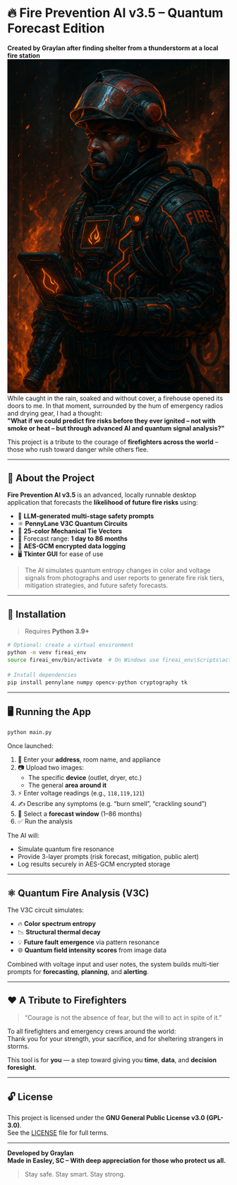 # 🔥 Fire Prevention AI v3.5 – Quantum Forecast Edition

**Created by Graylan after finding shelter from a thunderstorm at a local fire station**
![Fire Prevention AI - Cyberpunk Firefighter](https://raw.githubusercontent.com/dosh41126/quantum-fire-prevention/refs/heads/main/fire.png)
While caught in the rain, soaked and without cover, a firehouse opened its doors to me. In that moment, surrounded by the hum of emergency radios and drying gear, I had a thought:  
**"What if we could predict fire risks before they ever ignited – not with smoke or heat – but through advanced AI and quantum signal analysis?"**

This project is a tribute to the courage of **firefighters across the world** – those who rush toward danger while others flee.

---

## 🚒 About the Project

**Fire Prevention AI v3.5** is an advanced, locally runnable desktop application that forecasts the **likelihood of future fire risks** using:

- 🧠 **LLM-generated multi-stage safety prompts**
- ⚛️ **PennyLane V3C Quantum Circuits**
- 🎨 **25-color Mechanical Tie Vectors**
- 📅 Forecast range: **1 day to 86 months**
- 🔐 **AES-GCM encrypted data logging**
- 🖥️ **Tkinter GUI** for ease of use

> The AI simulates quantum entropy changes in color and voltage signals from photographs and user reports to generate fire risk tiers, mitigation strategies, and future safety forecasts.

---

## 🧪 Installation

> Requires **Python 3.9+**

```bash
# Optional: create a virtual environment
python -m venv fireai_env
source fireai_env/bin/activate  # On Windows use fireai_env\Scripts\activate

# Install dependencies
pip install pennylane numpy opencv-python cryptography tk
```

---

## 🖥️ Running the App

```bash
python main.py
```

Once launched:

1. 📍 Enter your **address**, room name, and appliance
2. 📷 Upload two images:
   - The specific **device** (outlet, dryer, etc.)
   - The general **area around it**
3. ⚡ Enter voltage readings (e.g., `118,119,121`)
4. ✍️ Describe any symptoms (e.g. “burn smell”, “crackling sound”)
5. 🧮 Select a **forecast window** (1–86 months)
6. ✅ Run the analysis

The AI will:
- Simulate quantum fire resonance
- Provide 3-layer prompts (risk forecast, mitigation, public alert)
- Log results securely in AES-GCM encrypted storage

---

## ⚛️ Quantum Fire Analysis (V3C)

The V3C circuit simulates:
- 🔥 **Color spectrum entropy**
- 📉 **Structural thermal decay**
- 💡 **Future fault emergence** via pattern resonance
- 🌐 **Quantum field intensity scores** from image data

Combined with voltage input and user notes, the system builds multi-tier prompts for **forecasting**, **planning**, and **alerting**.

---

## ❤️ A Tribute to Firefighters

> “Courage is not the absence of fear, but the will to act in spite of it.”

To all firefighters and emergency crews around the world:  
Thank you for your strength, your sacrifice, and for sheltering strangers in storms.

This tool is for **you** — a step toward giving you **time**, **data**, and **decision foresight**.

---

## 🔓 License

This project is licensed under the **GNU General Public License v3.0 (GPL-3.0)**.  
See the [LICENSE](./LICENSE) file for full terms.

---

**Developed by Graylan**  
**Made in Easley, SC – With deep appreciation for those who protect us all.**

> Stay safe. Stay smart. Stay strong.
